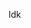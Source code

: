 Idk

<!---
Its-Sythe/Its-Sythe is a ✨ special ✨ repository because its `README.md` (this file) appears on your GitHub profile.
You can click the Preview link to take a look at your changes.
--->
